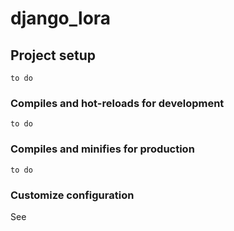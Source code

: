 # django_lora

## Project setup
```
to do
```

### Compiles and hot-reloads for development
```
to do
```

### Compiles and minifies for production
```
to do
```

### Customize configuration
See 
